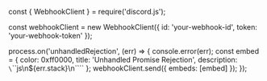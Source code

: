 const { WebhookClient } = require('discord.js');

const webhookClient = new WebhookClient({ id: 'your-webhook-id', token: 'your-webhook-token' });

process.on('unhandledRejection', (err) => {
  console.error(err);
  const embed = {
    color: 0xff0000,
    title: 'Unhandled Promise Rejection',
    description: `\`\`\`js\n${err.stack}\n\`\`\``
  };
  webhookClient.send({ embeds: [embed] });
});